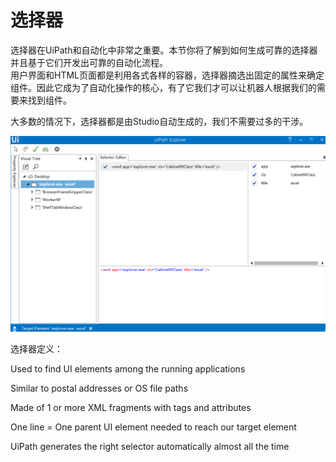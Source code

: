 # 选择器

选择器在UiPath和自动化中非常之重要。本节你将了解到如何生成可靠的选择器并且基于它们开发出可靠的自动化流程。  
用户界面和HTML页面都是利用各式各样的容器，选择器摘选出固定的属性来确定组件。因此它成为了自动化操作的核心，有了它我们才可以让机器人根据我们的需要来找到组件。

大多数的情况下，选择器都是由Studio自动生成的，我们不需要过多的干涉。

![](/assets2.5/import1.png)

选择器定义：

Used to find UI elements among the running applications

Similar to postal addresses or OS file paths

Made of 1 or more XML fragments with tags and attributes

One line = One parent UI element needed to reach our target element

UiPath generates the right selector automatically almost all the time

